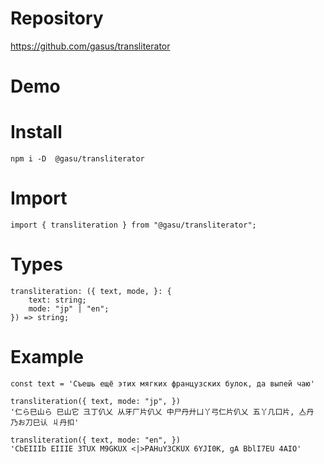 # Repository

https://github.com/gasus/transliterator

# Demo



# Install

```
npm i -D  @gasu/transliterator
```

# Import

```
import { transliteration } from "@gasu/transliterator";
```

# Types

```
transliteration: ({ text, mode, }: {
    text: string;
    mode: "jp" | "en";
}) => string;
```

# Example

```
const text = 'Съешь ещё этих мягких французских булок, да выпей чаю'

transliteration({ text, mode: "jp", })
'仁ら巳山ら 巳山它 彐丁仈乂 从牙厂片仈乂 中尸丹廾凵丫弓仁片仈乂 五丫几口片, 亼丹 乃お刀巳认 丩丹扣'

transliteration({ text, mode: "en", })
'CbEIIIb EIIIE 3TUX M9GKUX <|>PAHuY3CKUX 6YJI0K, gA BblI7EU 4AIO'
```
